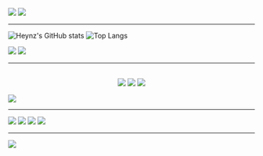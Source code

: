 ![](https://readme-typing-svg.herokuapp.com?font=Pixelify+Sans&size=30&pause=1000&color=F72CEA&repeat=false&random=true&width=434&lines=Ola+me+chamo+Monyck+👋)
![](https://readme-typing-svg.herokuapp.com?font=Pixelify+Sans&size=25&pause=1000&color=F72CEA&random=false&width=434&lines=Web+Developer;Web+Designer)

<hr>

![Heynz's GitHub stats](https://github-readme-stats.vercel.app/api?username=HeynzW&rank_icon=github&title_color=F72CEAFF&text_color=000000&border_color=00F0FF&bg_color=20,7CF7FF,FF6AA9&locale=pt-br)
![Top Langs](https://github-readme-stats.vercel.app/api/top-langs/?username=HeynzW&hide_progress=truecompact&title_color=F72CEAFF&text_color=000000&layout=donut&border_color=00F0FF&bg_color=30,FF6AA9,7CF7FF&locale=pt-br)


![](https://readme-typing-svg.herokuapp.com?font=Pixelify+Sans&size=20&pause=1000&color=F72CEA&repeat=false&random=false&width=434&lines=▫️▫️Linguagem+Framework)
![](https://readme-typing-svg.herokuapp.com?font=Pixelify+Sans&size=20&pause=1000&color=F72CEA&repeat=false&random=false&width=434&lines=Ferramentas▫️▫️)

<hr>

<br>
<div align="center" >
  <img src="https://skillicons.dev/icons?i=html,css,js" />
  <img src="https://skillicons.dev/icons?i=ps" />
  <img src="https://skillicons.dev/icons?i=vscode,github" />
  
</div>

![](https://readme-typing-svg.herokuapp.com?font=Pixelify+Sans&size=20&pause=1000&color=F72CEA&repeat=false&random=false&width=434&lines=▫️▫️Social▫️▫️)
<hr>
 
<div> 
  <a href="" target="_blank"><img src="https://img.shields.io/badge/-Instagram-%23E4405F?style=for-the-badge&logo=instagram&logoColor=white" target="_blank"></a>
<a href="" target="_blank"><img src="https://img.shields.io/badge/Discord-7289DA?style=for-the-badge&logo=discord&logoColor=white" target="_blank"></a> 
  <a href = ""><img src="https://img.shields.io/badge/-Gmail-%23333?style=for-the-badge&logo=gmail&logoColor=white" target="_blank"></a>
  <a href="" target="_blank"><img src="https://img.shields.io/badge/-LinkedIn-%230077B5?style=for-the-badge&logo=linkedin&logoColor=white" target="_blank"></a>   
</div>

<hr>

![](https://readme-typing-svg.herokuapp.com?font=Pixelify+Sans&size=25&pause=1000&color=F72CEA&random=false&width=434&lines=Obrigada+pela+aten%C3%A7%C3%A3o+!!)

